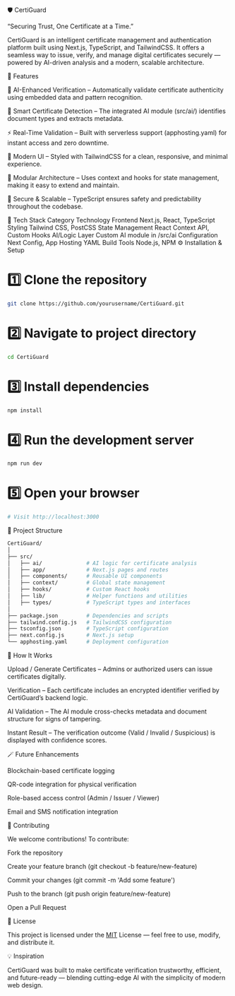 🛡️ CertiGuard

“Securing Trust, One Certificate at a Time.”

CertiGuard is an intelligent certificate management and authentication platform built using Next.js, TypeScript, and TailwindCSS. It offers a seamless way to issue, verify, and manage digital certificates securely — powered by AI-driven analysis and a modern, scalable architecture.

🚀 Features

🔐 AI-Enhanced Verification – Automatically validate certificate authenticity using embedded data and pattern recognition.

🧠 Smart Certificate Detection – The integrated AI module (src/ai/) identifies document types and extracts metadata.

⚡ Real-Time Validation – Built with serverless support (apphosting.yaml) for instant access and zero downtime.

🎨 Modern UI – Styled with TailwindCSS for a clean, responsive, and minimal experience.

🧩 Modular Architecture – Uses context and hooks for state management, making it easy to extend and maintain.

🧾 Secure & Scalable – TypeScript ensures safety and predictability throughout the codebase.

🧰 Tech Stack
Category	Technology
Frontend	Next.js, React, TypeScript
Styling	Tailwind CSS, PostCSS
State Management	React Context API, Custom Hooks
AI/Logic Layer	Custom AI module in /src/ai
Configuration	Next Config, App Hosting YAML
Build Tools	Node.js, NPM
⚙️ Installation & Setup
# 1️⃣ Clone the repository
```bash
git clone https://github.com/yourusername/CertiGuard.git
```

# 2️⃣ Navigate to project directory
```bash 
cd CertiGuard
```

# 3️⃣ Install dependencies
```bash
npm install
```

# 4️⃣ Run the development server
```bash
npm run dev
```

# 5️⃣ Open your browser
```bash
# Visit http://localhost:3000
```

🧭 Project Structure
```bash
CertiGuard/
│
├── src/
│   ├── ai/              # AI logic for certificate analysis
│   ├── app/             # Next.js pages and routes
│   ├── components/      # Reusable UI components
│   ├── context/         # Global state management
│   ├── hooks/           # Custom React hooks
│   ├── lib/             # Helper functions and utilities
│   ├── types/           # TypeScript types and interfaces
│
├── package.json         # Dependencies and scripts
├── tailwind.config.js   # TailwindCSS configuration
├── tsconfig.json        # TypeScript configuration
├── next.config.js       # Next.js setup
└── apphosting.yaml      # Deployment configuration
```
🧠 How It Works

Upload / Generate Certificates – Admins or authorized users can issue certificates digitally.

Verification – Each certificate includes an encrypted identifier verified by CertiGuard’s backend logic.

AI Validation – The AI module cross-checks metadata and document structure for signs of tampering.

Instant Result – The verification outcome (Valid / Invalid / Suspicious) is displayed with confidence scores.

🪄 Future Enhancements

Blockchain-based certificate logging

QR-code integration for physical verification

Role-based access control (Admin / Issuer / Viewer)

Email and SMS notification integration

🤝 Contributing

We welcome contributions!
To contribute:

Fork the repository

Create your feature branch (git checkout -b feature/new-feature)

Commit your changes (git commit -m 'Add some feature')

Push to the branch (git push origin feature/new-feature)

Open a Pull Request

🧾 License

This project is licensed under the [MIT](https://choosealicense.com/licenses/mit/) License — feel free to use, modify, and distribute it.

💡 Inspiration


CertiGuard was built to make certificate verification trustworthy, efficient, and future-ready — blending cutting-edge AI with the simplicity of modern web design.
